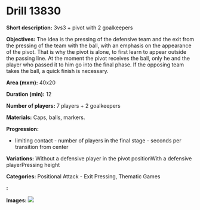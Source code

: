 # Drill 13830

**Short description:**
3vs3 + pivot with 2 goalkeepers

**Objectives:**
The idea is the pressing of the defensive team and the exit from the pressing of the team with the ball, with an emphasis on the appearance of the pivot. That is why the pivot is alone, to first learn to appear outside the passing line. At the moment the pivot receives the ball, only he and the player who passed it to him go into the final phase. If the opposing team takes the ball, a quick finish is necessary.

**Area (mxm):**
40x20

**Duration (min):**
12

**Number of players:**
7 players + 2 goalkeepers

**Materials:**
Caps, balls, markers.

**Progression:**
- limiting contact - number of players in the final stage - seconds per transition from center

**Variations:**
Without a defensive player in the pivot positionWith a defensive playerPressing height

**Categories:**
Positional Attack - Exit Pressing, Thematic Games

**:**


**Images:**
![](https://www.coachingfutsal.com/\images\86d08616-2977-403f-96a4-95fbb7715d2f_64.png)


